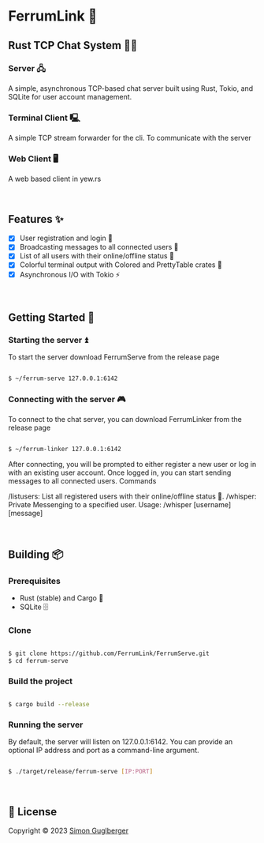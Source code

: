# FerrumLink 📨
## Rust TCP Chat System 🦀💬

### Server 🖧
A simple, asynchronous TCP-based chat server built using Rust, Tokio, and SQLite for user account management.

### Terminal Client 🖳 
A simple TCP stream forwarder for the cli. To communicate with the server

### Web Client 🖥️
A web based client in yew.rs

</br>

## Features ✨

- [x] User registration and login 🔐
- [x] Broadcasting messages to all connected users 📡
- [x] List of all users with their online/offline status 👥
- [x] Colorful terminal output with Colored and PrettyTable crates 🌈
- [x] Asynchronous I/O with Tokio ⚡️

</br>

## Getting Started 🚀

### Starting the server ⏫

To start the server download FerrumServe from the release page

``` bash

$ ~/ferrum-serve 127.0.0.1:6142
```

### Connecting with the server 🎮

To connect to the chat server, you can download FerrumLinker from the release page

``` bash

$ ~/ferrum-linker 127.0.0.1:6142
```

After connecting, you will be prompted to either register a new user or log in with an existing user account. Once logged in, you can start sending messages to all connected users.
Commands

/listusers: List all registered users with their online/offline status 👥.
/whisper: Private Messenging to a specified user. Usage: /whisper [username] [message]

</br>

## Building 📦

### Prerequisites

- Rust (stable) and Cargo 🦀 </br>
- SQLite 🗄️

### Clone

``` bash

$ git clone https://github.com/FerrumLink/FerrumServe.git
$ cd ferrum-serve
```

### Build the project

``` bash

$ cargo build --release
```

### Running the server

By default, the server will listen on 127.0.0.1:6142. You can provide an optional IP address and port as a command-line argument.

``` bash

$ ./target/release/ferrum-serve [IP:PORT]
```

</br>

## 📝 License

Copyright © 2023 [Simon Guglberger](https://github.com/sxmon17) </br>
</br>

